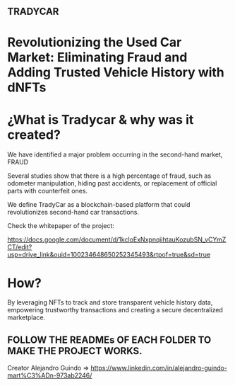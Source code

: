 ## TRADYCAR

# Revolutionizing the Used Car Market: Eliminating Fraud and Adding Trusted Vehicle History with dNFTs

# ¿What is Tradycar & why was it created?

We have identified a major problem occurring in the second-hand market, FRAUD

Several studies show that there is a high percentage of fraud, such as odometer manipulation, hiding past accidents, or replacement of official parts with counterfeit ones.

We define TradyCar as a blockchain-based platform that could revolutionizes second-hand car transactions.

Check the whitepaper of the project: 

https://docs.google.com/document/d/1kcIoExNxpnqiihtauKozubSN_vCYmZCT/edit?usp=drive_link&ouid=100234648650252345493&rtpof=true&sd=true


# How?

By leveraging NFTs to track and store transparent vehicle history data, empowering trustworthy transactions and creating a secure decentralized marketplace.

## FOLLOW THE READMEs OF EACH FOLDER TO MAKE THE PROJECT WORKS.

Creator Alejandro Guindo => https://www.linkedin.com/in/alejandro-guindo-mart%C3%ADn-973ab2246/
